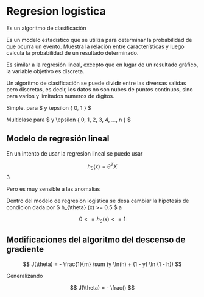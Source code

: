 # Regresion logistica

Es un algoritmo de clasificación

Es un modelo estadístico que se utiliza para determinar la probabilidad de que ocurra un evento. Muestra la relación entre características y luego calcula la probabilidad de un resultado determinado.

Es similar a la regresión lineal, excepto que en lugar de un resultado gráfico, la variable objetivo es discreta.

Un algoritmo de clasificación se puede dividir entre las diversas salidas pero discretas, es decir, los datos no son nubes de puntos continuos, sino para varios y limitados numeros de dígitos.


Simple. para $ y \epsilon \{ 0, 1 \} $

Multiclase para $ y \epsilon \{ 0, 1, 2, 3, 4, ..., n \} $


## Modelo de regresión lineal

En un intento de usar la regresion lineal se puede usar

$$
    h_{\theta} (x) = \theta ^T X
$$3

Pero es muy sensible a las anomalías

Dentro del modelo de regresion logistica se desa cambiar la hipotesis de condicion dada por $ h_{\theta} (x) >= 0.5 $ a 

$$
    0 <= h_{\theta} (x) <= 1
$$


## Modificaciones del algoritmo del descenso de gradiente

$$
    J(\theta) = - \frac{1}{m} \sum (y \ln(h) + (1 - y) \ln (1 - h))
$$

Generalizando

$$
    J(\theta) = - \frac()    
$$